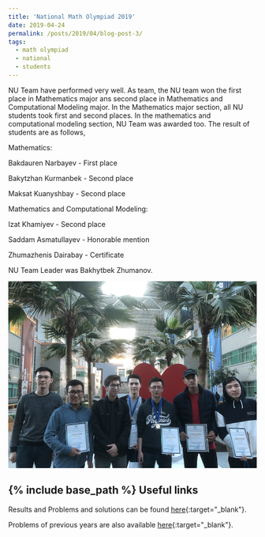 ```yaml
---
title: 'National Math Olympiad 2019'
date: 2019-04-24
permalink: /posts/2019/04/blog-post-3/
tags:
  - math olympiad
  - national
  - students
---
```


NU Team have performed very well. As team, the NU team won the first place in Mathematics major ans second place in Mathematics and Computational Modeling major. In the Mathematics major section, all NU students took first and second places. In the mathematics and computational modeling section, NU Team was awarded too. The result of students are as follows,


Mathematics:

Bakdauren Narbayev - First place

Bakytzhan Kurmanbek - Second place

Maksat  Kuanyshbay - Second place


Mathematics and Computational Modeling:

Izat Khamiyev - Second place

Saddam Asmatullayev  - Honorable mention

Zhumazhenis Dairabay  - Certificate


NU Team Leader was Bakhytbek Zhumanov.
 
![alt text](/files/posts/Rep_Olympiad/Group_photo.png "NU Math Team")
 
	 
{% include base_path %}
Useful links
-------

Results and Problems and solutions can be found [here](https://vk.com/aperture_time){:target="_blank"}.

Problems of previous years are also available [here](http://mymath.info/math/index.php?olymp=republic){:target="_blank"}.
